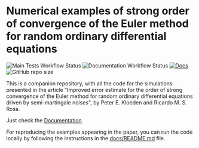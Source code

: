 # Numerical examples of strong order of convergence of the Euler method for random ordinary differential equations

![Main Tests Workflow Status](https://github.com/rmsrosa/rode_convergence_euler/actions/workflows/ci.yml/badge.svg) ![Documentation Workflow Status](https://github.com/rmsrosa/rode_convergence_euler/workflows/Documentation/badge.svg) [![Docs](https://img.shields.io/badge/docs-main-orange.svg)](https://rmsrosa.github.io/rode_convergence_euler/) ![GitHub repo size](https://img.shields.io/github/repo-size/rmsrosa/rode_convergence_euler)

This is a companion repository, with all the code for the simulations presented in the article "Improved error estimate for the order of strong convergence of the Euler method for random ordinary differential equations driven by semi-martingale noises", by Peter E. Kloeden and Ricardo M. S. Rosa.

Just check the [Documentation](https://rmsrosa.github.io/rode_convergence_euler/).

For reproducing the examples appearing in the paper, you can run the code locally by following the instructions in the [docs/README.md](docs/README.md) file.